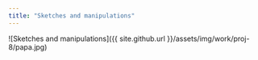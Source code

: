 ```yaml
---
title: "Sketches and manipulations"
---
```


![Sketches and manipulations]({{ site.github.url }}/assets/img/work/proj-8/papa.jpg)